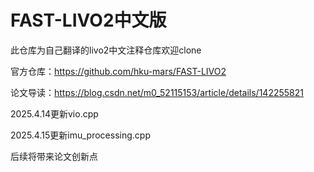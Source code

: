 # FAST-LIVO2中文版

此仓库为自己翻译的livo2中文注释仓库欢迎clone 

官方仓库：https://github.com/hku-mars/FAST-LIVO2

论文导读：https://blog.csdn.net/m0_52115153/article/details/142255821



2025.4.14更新vio.cpp

2025.4.15更新imu_processing.cpp


后续将带来论文创新点

